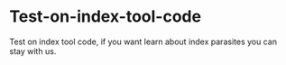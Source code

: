 # Test-on-index-tool-code
Test on index tool code, if you want learn about index parasites you can stay with us.
